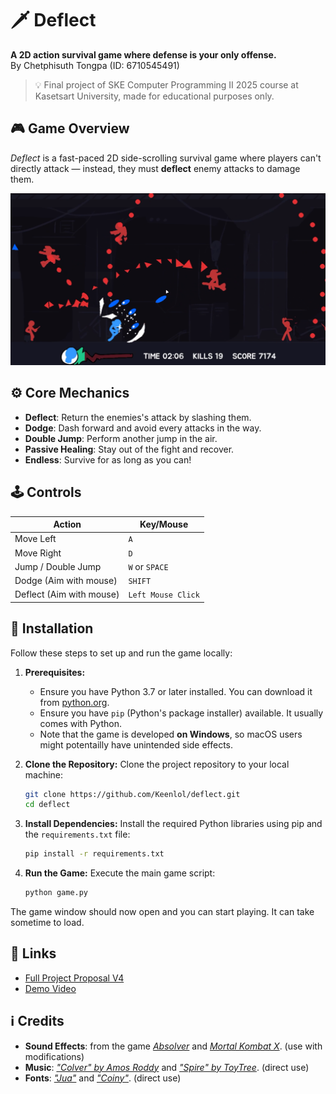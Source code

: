 # 🗡️ Deflect

**A 2D action survival game where defense is your only offense.**  
By Chetphisuth Tongpa (ID: 6710545491)
> 💡 Final project of SKE   Computer Programming II 2025 course at Kasetsart University, made for educational purposes only.

## 🎮 Game Overview

_Deflect_ is a fast-paced 2D side-scrolling survival game where players can't directly attack — instead, they must **deflect** enemy attacks to damage them.

![Gameplay screenshot](screenshots/gameplay/gameplay2.png)

## ⚙️ Core Mechanics

- **Deflect**: Return the enemies's attack by slashing them.
- **Dodge**: Dash forward and avoid every attacks in the way.
- **Double Jump**: Perform another jump in the air.
- **Passive Healing**: Stay out of the fight and recover.
- **Endless**: Survive for as long as you can!

## 🕹️ Controls

| Action        | Key/Mouse         |
|---------------|-------------------|
| Move Left     | `A`               |
| Move Right    | `D`               |
| Jump / Double Jump | `W` or `SPACE` |
| Dodge (Aim with mouse) | `SHIFT`           |
| Deflect (Aim with mouse) | `Left Mouse Click`|

## 🔧 Installation

Follow these steps to set up and run the game locally:

1.  **Prerequisites:**
    *   Ensure you have Python 3.7 or later installed. You can download it from [python.org](https://www.python.org/).
    *   Ensure you have `pip` (Python's package installer) available. It usually comes with Python.
    *   Note that the game is developed **on Windows**, so macOS users might potentailly have unintended side effects.

2.  **Clone the Repository:**
    Clone the project repository to your local machine:
    ```bash
    git clone https://github.com/Keenlol/deflect.git
    cd deflect
    ```

3.  **Install Dependencies:**
    Install the required Python libraries using pip and the `requirements.txt` file:
    ```bash
    pip install -r requirements.txt
    ```

4.  **Run the Game:**
    Execute the main game script:
    ```bash
    python game.py
    ```

The game window should now open and you can start playing. It can take sometime to load.

## 📎 Links
- [Full Project Proposal V4](https://docs.google.com/document/d/1NTz00DZZyBh48hizPht9d8jJEmeq7qE31ddM4IOAoks/edit?usp=sharing)
- [Demo Video](links)


## ℹ️ Credits
- **Sound Effects**: from the game [*Absolver*](https://store.steampowered.com/app/473690/Absolver/) and [*Mortal Kombat X*](https://store.steampowered.com/app/307780/Mortal_Kombat_X/). (use with modifications)
- **Music**: [*"Colver" by Amos Roddy*](https://open.spotify.com/track/0OKm1zL4sWhwa7yi6aEKQ0?si=9d205133b47d4a62) and [*"Spire" by ToyTree*](https://open.spotify.com/track/1cIVDBzfDZ8wFYPDNxqR5d?si=1e099d260b0d4eed). (direct use)
- **Fonts**: [*"Jua"*](https://fonts.google.com/specimen/Jua) and [*"Coiny"*](https://fonts.google.com/specimen/Coiny). (direct use)

